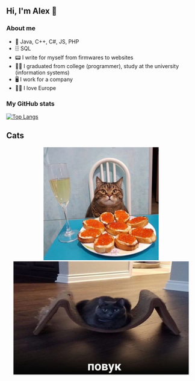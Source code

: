 ## Hi, I'm Alex 👋
### About me
- 💞 Java, C++, C#, JS, PHP
- 🗄 SQL
- 📟 I write for myself from firmwares to websites
- 👨‍🎓‍ I graduated from college (programmer), study at the university (information systems)
- 🖥 I work for a company
- 🗽🚏 I love Europe
### My GitHub stats
[![Top Langs](https://github-readme-stats.vercel.app/api/top-langs/?username=cucumberMahach&layout=compact)](https://github.com/anuraghazra/github-readme-stats)
## Cats
<p align="center">
  <img src="cat.jpg" style="height: 300px"/>
  <img src="cat_povuk.jpg" style="height: 300px" align="top"/>
</p>
